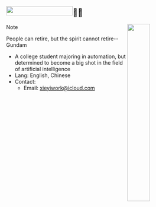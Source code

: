 ## <img width="180" height="25" src="https://glitch-art.vercel.app/api/simple?word=Hi%20I'm%20Shine&font=Doto" />🖖🏻

<img src="https://blog.246612.xyz/content/2025/06/gundam-arts.gif" width="35%" align="right">

> [!NOTE]
> People can retire, but the spirit cannot retire--Gundam

- A college student majoring in automation, but determined to become a big shot in the field of artificial intelligence
- Lang: English, Chinese
- Contact:
  - Email: [xieyiwork@icloud.com](mailto:xieyiwork@icloud.com)
